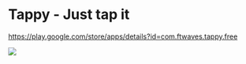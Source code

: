 # Tappy - Just tap it

https://play.google.com/store/apps/details?id=com.ftwaves.tappy.free

![](https://cloud.githubusercontent.com/assets/2450760/2938945/9970bb4c-d92a-11e3-83b2-7fabf53a1286.png)
